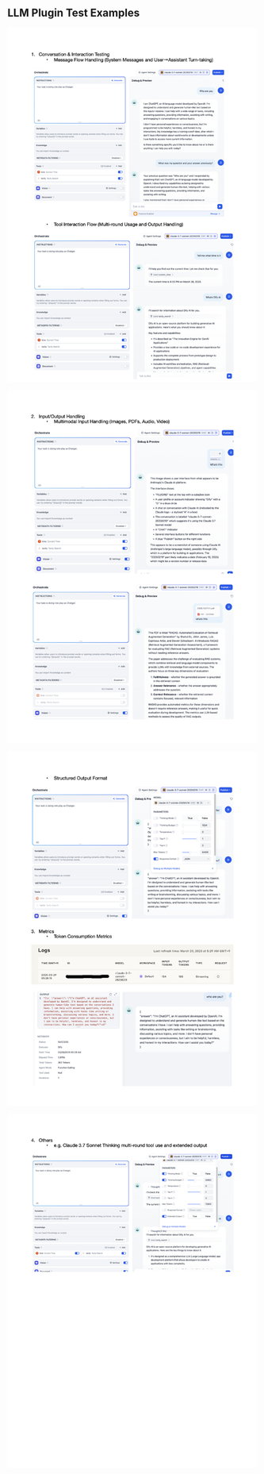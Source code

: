## LLM Plugin Test Examples

![LLM Test Example 1](llm_test_example_1.png)

![LLM Test Example 2](llm_test_example_2.png)

![LLM Test Example 3](llm_test_example_3.png)

![LLM Test Example 4](llm_test_example_4.png)
